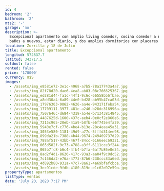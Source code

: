 ```yaml
---
id: 4
bedroom: '2'
bathroom: '2'
mts2: '-'
garage: 'no'
description: >-
  Excepcional apartamento con amplio living comedor, cocina comedor a nuevo, 2
  baños a nuevos, estar diario, y dos amplios dormitorios con placares.
location: Zorrilla y 18 de Julio
title: Excepcional apartamento
longitud: 572837.7
latitud: 343717.5
soldout: false
rented: false
price: '170000'
currency: U$S
images:
  - /assets/img_e8581e72-3e1c-4968-a7b5-78a17743a4a7.jpg
  - /assets/img_82f78d20-dae6-4ea8-ab03-08c766625367.jpg
  - /assets/img_ed281d44-fa1c-44f1-9c6c-66558bb6fbae.jpg
  - /assets/img_a8dd30a4-6a89-44e0-bd28-ab95b47ca03d.jpg
  - /assets/img_17976303-9862-4626-aa4e-943171feba54.jpg
  - /assets/img_17709111-3977-481e-a246-b28dc316996a.jpg
  - /assets/img_7507646c-d684-4319-a54e-b71343814845.jpg
  - /assets/img_4487625d-1600-437c-aeb4-0e0cf2e860e6.jpg
  - /assets/img_7215c965-20eb-41a9-b8fb-e6f745e4fa29.jpg
  - /assets/img_5940e7cf-c776-4be4-b13e-28c4eaa45a31.jpg
  - /assets/img_3053e580-1181-49d9-a77c-5fffd314ee98.jpg
  - /assets/img_899da21b-7388-4b44-9674-249469737d29.jpg
  - /assets/img_788af517-43bb-467f-84cc-6166eec69321.jpg
  - /assets/img_065d582f-9c73-4788-a3ff-6111cce3f244.jpg
  - /assets/img_065b7fc8-b6c4-4fb4-b7fa-6af7b86e0e34.jpg
  - /assets/img_8ad2f4d1-8626-417c-93a3-aa04f9c0dc52.jpg
  - /assets/img_7c166da2-e76a-4773-87b6-238ccc83a6ed.jpg
  - /assets/img_4d892b80-931a-47c7-8a61-4a69bfafcbce.jpg
  - /assets/img_3ec91cde-9fdb-4180-819c-e1c62d97e59a.jpg
propertyType: apartamentos
listType: ventas
date: 'July 20, 2020 7:17 PM'
---
```


